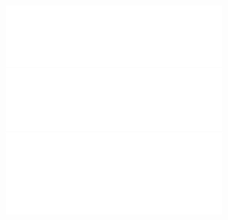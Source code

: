 <img src="metrics.plugin.introduction.svg"></img>
<img src="metrics.plugin.traffic.svg"></img>
<img src="metrics.plugin.rss.svg"></img>
